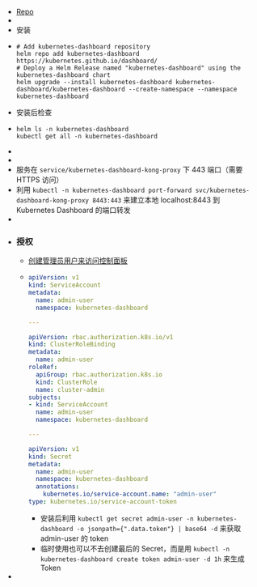 - [Repo](https://github.com/kubernetes/dashboard)
-
- 安装
- ```shell
  # Add kubernetes-dashboard repository
  helm repo add kubernetes-dashboard https://kubernetes.github.io/dashboard/
  # Deploy a Helm Release named "kubernetes-dashboard" using the kubernetes-dashboard chart
  helm upgrade --install kubernetes-dashboard kubernetes-dashboard/kubernetes-dashboard --create-namespace --namespace kubernetes-dashboard
  ```
- 安装后检查
- ```
  helm ls -n kubernetes-dashboard
  kubectl get all -n kubernetes-dashboard
  ```
-
-
- 服务在 `service/kubernetes-dashboard-kong-proxy` 下 443 端口（需要 HTTPS 访问）
- 利用 `kubectl -n kubernetes-dashboard port-forward svc/kubernetes-dashboard-kong-proxy 8443:443` 来建立本地 localhost:8443 到 Kubernetes Dashboard 的端口转发
-
- ### 授权
	- [创建管理员用户来访问控制面板](https://github.com/kubernetes/dashboard/blob/master/docs/user/access-control/creating-sample-user.md)
	- ```yaml
	  apiVersion: v1
	  kind: ServiceAccount
	  metadata:
	    name: admin-user
	    namespace: kubernetes-dashboard
	  
	  ---
	  
	  apiVersion: rbac.authorization.k8s.io/v1
	  kind: ClusterRoleBinding
	  metadata:
	    name: admin-user
	  roleRef:
	    apiGroup: rbac.authorization.k8s.io
	    kind: ClusterRole
	    name: cluster-admin
	  subjects:
	  - kind: ServiceAccount
	    name: admin-user
	    namespace: kubernetes-dashboard
	  
	  ---
	  
	  apiVersion: v1
	  kind: Secret
	  metadata:
	    name: admin-user
	    namespace: kubernetes-dashboard
	    annotations:
	      kubernetes.io/service-account.name: "admin-user"
	  type: kubernetes.io/service-account-token
	  ```
		- 安装后利用 `kubectl get secret admin-user -n kubernetes-dashboard -o jsonpath={".data.token"} | base64 -d` 来获取 admin-user 的 token
		- 临时使用也可以不去创建最后的 Secret，而是用 `kubectl -n kubernetes-dashboard create token admin-user -d 1h` 来生成 Token
-